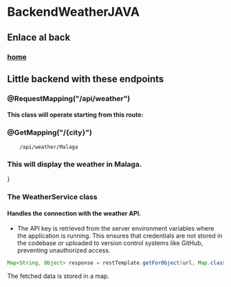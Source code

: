 # BackendWeatherJAVA
## Enlace al back
### [home]()

## Little backend with these endpoints

### @RequestMapping("/api/weather")

#### This class will operate starting from this route:

### @GetMapping("/{city}")

```url
    /api/weather/Malaga
```

### This will display the weather in Malaga.

}

### The WeatherService class

#### Handles the connection with the weather API.

- The API key is retrieved from the server environment variables where the application is running. This ensures that
  credentials are not stored in the codebase or uploaded to version control systems like GitHub, preventing unauthorized
  access.

```java
Map<String, Object> response = restTemplate.getForObject(url, Map.class);
```

The fetched data is stored in a map.